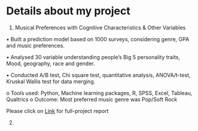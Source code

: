 <h1> 
Details about my project 
</h1>

1)  Musical Preferences with Cognitive Characteristics & Other Variables

•	Built a prediction model based on 1000 surveys, considering genre, GPA and music preferences. 

•	Analysed 30 variable understanding people’s Big 5 personality traits, Mood, geography, race and gender.

•	Conducted A/B test, Chi square test, quantitative analysis, ANOVA/t-test, Kruskal Wallis test for data merging.
  
  o	Tools used: Python, Machine learning packages, R, SPSS, Excel, Tableau, Qualtrics
  o	Outcome: Most preferred music genre was Pop/Soft Rock 

 Please click on [Link](harshal-saptarshi.github.io/img/577_Phase_2_deliverable_group_9.pdf)  for full-project report
 
 2) 
